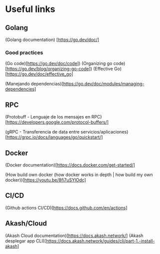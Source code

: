 # Useful links

## Golang
(Golang documentation) [https://go.dev/doc/]

### Good practices 
(Go code)[https://go.dev/doc/code])
(Organizing go code)[https://go.dev/blog/organizing-go-code])
(Effective Go)[https://go.dev/doc/effective_go]

(Manejando dependencias)[https://go.dev/doc/modules/managing-dependencies]

## RPC
(Protobuff - Lenguaje de los mensajes en RPC)[https://developers.google.com/protocol-buffers/]

(gRPC - Transferencia de data entre servicios/aplicaciones)[https://grpc.io/docs/languages/go/quickstart/]

## Docker
(Docker documentation)[https://docs.docker.com/get-started/]

(How build own docker (how docker works in depth | how build my own docker))[https://youtu.be/8fi7uSYlOdc]

## CI/CD
(Github actions CI/CD)[https://docs.github.com/en/actions]

## Akash/Cloud
(Akash Cloud documentation)[https://docs.akash.network/]
(Akash desplegar app CLI)[https://docs.akash.network/guides/cli/part-1.-install-akash]

